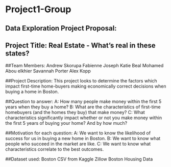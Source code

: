 # Project1-Group
## Data Exploration Project Proposal:

## Project Title: Real Estate - What’s real in these states?

##Team Members:
Andrew Skorupa
Fabienne Joseph
Katie Beal
Mohamed Abou elkhier
Savannah Porter
Alex Kopp

##Project Description:
This project looks to determine the factors which impact first-time home-buyers making economically correct decisions when buying a home in Boston.

##Question to answer:
A: How many people make money within the first 5 years when they buy a home?
B: What are the characteristics of first-time homebuyers (and the homes they buy) that make money?
C: What characteristics significantly impact whether or not you make money within the first 5 years of buying your home? And by how much?

##Motivation for each question:
A: We want to know the likelihood of success for us in buying a new home in Boston.
B: We want to know what people who succeed in the market are like.
C: We want to know what characteristics correlate to the best outcomes.

##Dataset used:
Boston CSV from Kaggle
Zillow Boston Housing Data
